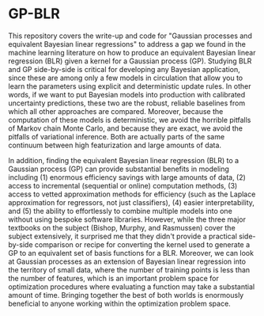 # GP-BLR

This repository covers the write-up and code for "Gaussian processes and equivalent Bayesian linear regressions" to address a gap we found in the machine learning literature on how to produce an equivalent Bayesian linear regression (BLR) given a kernel for a Gaussian process (GP). Studying BLR and GP side-by-side is critical for developing any Bayesian application, since these are among only a few models in  circulation that allow you to learn the parameters using explicit and deterministic update rules. In other words, if we want to put Bayesian models into production with calibrated uncertainty predictions, these two are the robust, reliable baselines from which all other approaches are compared. Moreover, because the computation of these models is deterministic, we avoid the horrible pitfalls of Markov chain Monte Carlo, and because they are exact, we avoid the pitfalls of variational inference. Both are actually parts of the same continuum between high featurization and large amounts of data. 

In addition, finding the equivalent Bayesian linear regression (BLR) to a Gaussian process (GP) can provide substantial benefits in modeling including (1) enormous efficiency savings with large amounts of data, (2) access to incremental (sequential or online) computation methods, (3) access to vetted approximation methods for efficiency (such as the Laplace approximation for regressors, not just classifiers), (4) easier interpretability, and (5) the ability to effortlessly to combine multiple models into one without using bespoke software libraries. However, while the three major textbooks on the subject (Bishop, Murphy, and Rasmussen) cover the subject extensively, it surprised me that they didn't provide a practical side-by-side comparison or recipe for converting the kernel used to generate a GP to an equivalent set of basis functions for a BLR. Moreover, we can look at Gaussian processes as an extension of Bayesian linear regression into the territory of small data, where the number of training points is less than the number of features, which is an important problem space for optimization procedures where evaluating a function may take a substantial amount of time. Bringing together the best of both worlds is enormously beneficial to anyone working within the optimization problem space.
